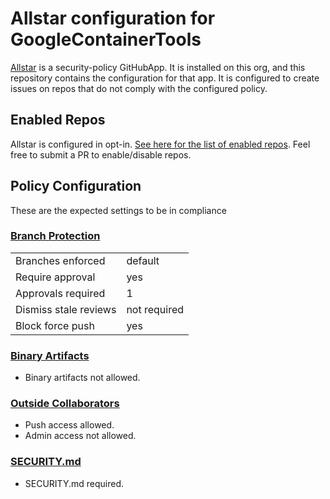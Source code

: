 # Allstar configuration for GoogleContainerTools

[Allstar](https://github.com/ossf/allstar) is a security-policy GitHubApp. It is
installed on this org, and this repository contains the configuration for that app. It
is configured to create issues on repos that do not comply with the configured
policy.

## Enabled Repos

Allstar is configured in opt-in. [See here for the list of enabled repos](allstar.yaml). Feel
free to submit a PR to enable/disable repos.

## Policy Configuration

These are the expected settings to be in compliance

### [Branch Protection](branch_protection.yaml)

|                       |              |
| --------------------- | ------------ |
| Branches enforced     | default      |
| Require approval      | yes          |
| Approvals required    | 1            |
| Dismiss stale reviews | not required |
| Block force push      | yes          |

### [Binary Artifacts](binary_artifacts.yaml)

- Binary artifacts not allowed.

### [Outside Collaborators](outside.yaml)

- Push access allowed.
- Admin access not allowed.

### [SECURITY.md](security.yaml)

- SECURITY.md required.
